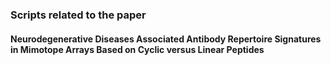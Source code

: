 ### Scripts related to the paper 
#### Neurodegenerative Diseases Associated Antibody Repertoire Signatures in Mimotope Arrays Based on Cyclic versus Linear Peptides
